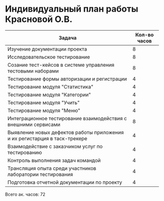 # Индивидуальный план работы Красновой О.В.

|    Задача    |     Кол-во часов                            |
|------------  |---------------------------------------------|
| Изучение документации проекта | 8 |
| Исследовательское тестирование | 8 |
| Созание тест-кейсов в системе управления тестовыми наборами | 8 |
| Тестирование формы авторизации и регистрации | 4 |
| Тестирование модуля "Статистика"  | 4 |
| Тестирование модуля "Категории"  | 4 |
| Тестирование модуля "Учить"  | 4 |
| Тестирование модуля "Меню"  | 4 |
| Интеграционное тестирование взаимодействия с внешними сервисами | 8 |
| Выявление новых дефектов работы приложения и их регистарция в таск-трекере | 4 |
| Взаимодействие с заказчиком услуг по тестированию | 4 |
| Контроль выполнения задач командой | 4 |
| Трансляция опыта среди участников лаборатории тестирования | 4 |
| Подготовка отчетной документации по проекту | 4 |


Всего ак. часов: 72